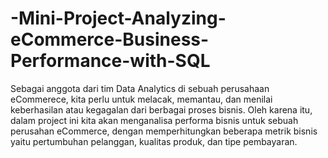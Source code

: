 # -Mini-Project-Analyzing-eCommerce-Business-Performance-with-SQL
Sebagai anggota dari tim Data Analytics di sebuah perusahaan eCommerece, kita perlu untuk melacak, memantau, dan menilai keberhasilan atau kegagalan dari berbagai proses bisnis. Oleh karena itu, dalam project ini kita akan menganalisa performa bisnis untuk sebuah perusahan eCommerce, dengan memperhitungkan beberapa metrik bisnis yaitu pertumbuhan pelanggan, kualitas produk, dan tipe pembayaran.
